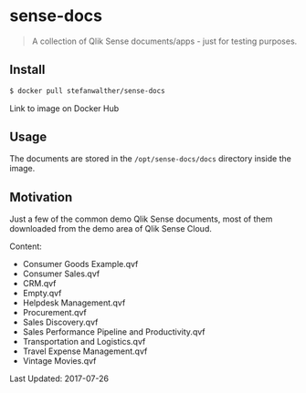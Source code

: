 # sense-docs

> A collection of Qlik Sense documents/apps - just for testing purposes.

## Install

```sh
$ docker pull stefanwalther/sense-docs
```

Link to image on Docker Hub

## Usage

The documents are stored in the `/opt/sense-docs/docs` directory inside the image.

## Motivation

Just a few of the common demo Qlik Sense documents, most of them downloaded from the demo area of Qlik Sense Cloud.

Content:

- Consumer Goods Example.qvf
- Consumer Sales.qvf
- CRM.qvf
- Empty.qvf
- Helpdesk Management.qvf
- Procurement.qvf
- Sales Discovery.qvf
- Sales Performance Pipeline and Productivity.qvf
- Transportation and Logistics.qvf
- Travel Expense Management.qvf
- Vintage Movies.qvf

Last Updated: 2017-07-26

